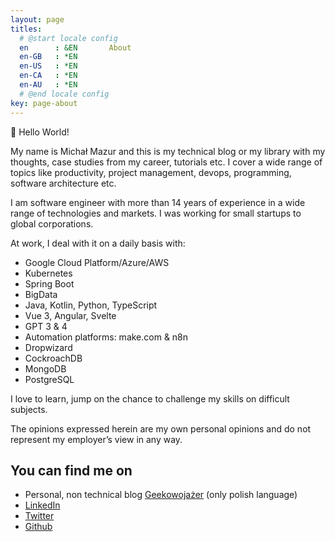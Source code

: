 ```yaml
---
layout: page
titles:
  # @start locale config
  en      : &EN       About
  en-GB   : *EN
  en-US   : *EN
  en-CA   : *EN
  en-AU   : *EN
  # @end locale config
key: page-about
---
```

:wave: Hello World!

My name is Michał Mazur and this is my technical blog or my library with my thoughts, case studies from my career, tutorials etc.
I cover a wide range of topics like productivity, project management, devops, programming, software architecture etc.

I am software engineer with more than 14 years of experience in a wide range of technologies and markets. I was working for small startups to global corporations.

At work, I deal with it on a daily basis with:
- Google Cloud Platform/Azure/AWS
- Kubernetes
- Spring Boot
- BigData
- Java, Kotlin, Python, TypeScript
- Vue 3, Angular, Svelte
- GPT 3 & 4
- Automation platforms: make.com & n8n
- Dropwizard
- CockroachDB
- MongoDB
- PostgreSQL

I love to learn, jump on the chance to challenge my skills on difficult subjects.

The opinions expressed herein are my own personal opinions and do not represent my employer’s view in any way.

## You can find me on

- Personal, non technical blog [Geekowojażer](geekowojazer.pl) (only polish language)
- [LinkedIn](https://www.linkedin.com/in/michmzr/)
- [Twitter](https://twitter.com/MichalMzr)
- [Github](https://github.com/michmzr/)

